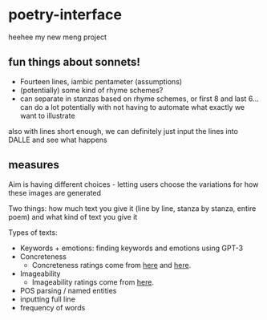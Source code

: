 # poetry-interface
heehee my new meng project

## fun things about sonnets!

- Fourteen lines, iambic pentameter (assumptions)
- (potentially) some kind of rhyme schemes?
- can separate in stanzas based on rhyme schemes, or first 8 and last 6... can do a lot potentially with not having to automate what exactly we want to illustrate

also with lines short enough, we can definitely just input the lines into DALLE and see what happens

## measures

Aim is having different choices - letting users choose the variations for how these images are generated

Two things: how much text you give it (line by line, stanza by stanza, entire poem) and what kind of text you give it

Types of texts:
- Keywords + emotions: finding keywords and emotions using GPT-3
- Concreteness
  - Concreteness ratings come from [here](https://link.springer.com/article/10.3758/s13428-022-01912-6) and [here](https://link.springer.com/article/10.3758/s13428-013-0403-5).
- Imageability
  - Imageability ratings come from [here](https://github.com/mkasu/imageabilitycorpus).
- POS parsing / named entities
- inputting full line
- frequency of words
